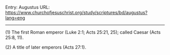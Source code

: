 Entry: Augustus
URL: https://www.churchofjesuschrist.org/study/scriptures/bd/augustus?lang=eng

---

(1) The first Roman emperor (Luke 2:1; Acts 25:21, 25); called Caesar (Acts 25:8, 11).

(2) A title of later emperors (Acts 27:1).
